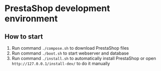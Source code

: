 # PrestaShop development environment

## How to start

1. Run command `./compose.sh` to download PrestaShop files
2. Run command `./boot.sh` to start webserver and database
3. Run command `./install.sh` to automatically install PrestaShop or open `http://127.0.0.1/install-dev/` to do it manually
